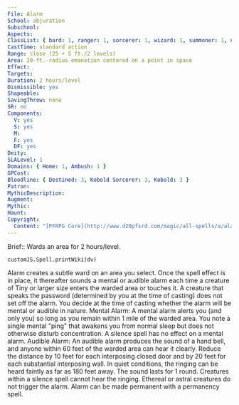 ```yaml
---
File: Alarm
School: abjuration
Subschool: 
Aspects: 
ClassList: { bard: 1, ranger: 1, sorcerer: 1, wizard: 1, summoner: 1, unchained summoner: 1, inquisitor: 1, occultist: 1, psychic: 1, spiritualist: 1 }
CastTime: standard action
Range: close (25 + 5 ft./2 levels)
Area: 20-ft.-radius emanation centered on a point in space
Effect: 
Targets: 
Duration: 2 hours/level
Dismissible: yes
Shapeable: 
SavingThrow: none
SR: no
Components:
  V: yes
  S: yes
  M: 
  F: yes
  DF: yes
Deity: 
SLALevel: 1
Domains: { Home: 1, Ambush: 1 }
GPCost: 
Bloodline: { Destined: 3, Kobold Sorcerer: 3, Kobold: 3 }
Patron: 
MythicDescription: 
Augment: 
Mythic: 
Haunt: 
Copyright:
  Content: "[PFRPG Core](http://www.d20pfsrd.com/magic/all-spells/a/alarm)"
---
```

Brief:: Wards an area for 2 hours/level.

```dataviewjs
customJS.Spell.printWiki(dv)
```

Alarm creates a subtle ward on an area you select. Once the spell effect is in place, it thereafter sounds a mental or audible alarm each time a creature of Tiny or larger size enters the warded area or touches it. A creature that speaks the password (determined by you at the time of casting) does not set off the alarm. You decide at the time of casting whether the alarm will be mental or audible in nature. Mental Alarm: A mental alarm alerts you (and only you) so long as you remain within 1 mile of the warded area. You note a single mental "ping" that awakens you from normal sleep but does not otherwise disturb concentration. A silence spell has no effect on a mental alarm. Audible Alarm: An audible alarm produces the sound of a hand bell, and anyone within 60 feet of the warded area can hear it clearly. Reduce the distance by 10 feet for each interposing closed door and by 20 feet for each substantial interposing wall. In quiet conditions, the ringing can be heard faintly as far as 180 feet away. The sound lasts for 1 round. Creatures within a silence spell cannot hear the ringing.  Ethereal or astral creatures do not trigger the alarm. Alarm can be made permanent with a permanency spell.
